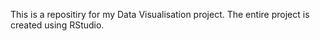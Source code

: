 This is a repositiry for my Data Visualisation project. The entire project is created using RStudio. 
